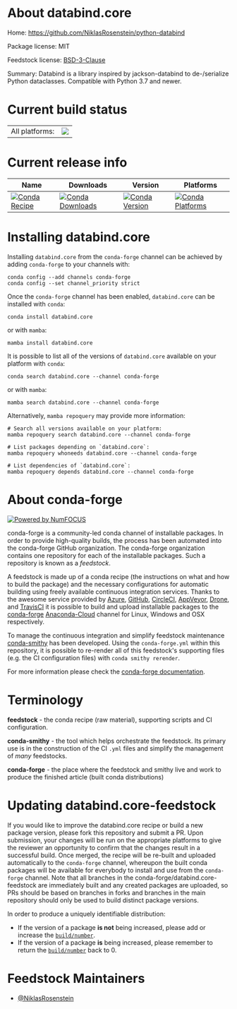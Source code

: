 About databind.core
===================

Home: https://github.com/NiklasRosenstein/python-databind

Package license: MIT

Feedstock license: [BSD-3-Clause](https://github.com/conda-forge/databind.core-feedstock/blob/main/LICENSE.txt)

Summary: Databind is a library inspired by jackson-databind to de-/serialize Python dataclasses. Compatible with Python 3.7 and newer.

Current build status
====================


<table><tr><td>All platforms:</td>
    <td>
      <a href="https://dev.azure.com/conda-forge/feedstock-builds/_build/latest?definitionId=13598&branchName=main">
        <img src="https://dev.azure.com/conda-forge/feedstock-builds/_apis/build/status/databind.core-feedstock?branchName=main">
      </a>
    </td>
  </tr>
</table>

Current release info
====================

| Name | Downloads | Version | Platforms |
| --- | --- | --- | --- |
| [![Conda Recipe](https://img.shields.io/badge/recipe-databind.core-green.svg)](https://anaconda.org/conda-forge/databind.core) | [![Conda Downloads](https://img.shields.io/conda/dn/conda-forge/databind.core.svg)](https://anaconda.org/conda-forge/databind.core) | [![Conda Version](https://img.shields.io/conda/vn/conda-forge/databind.core.svg)](https://anaconda.org/conda-forge/databind.core) | [![Conda Platforms](https://img.shields.io/conda/pn/conda-forge/databind.core.svg)](https://anaconda.org/conda-forge/databind.core) |

Installing databind.core
========================

Installing `databind.core` from the `conda-forge` channel can be achieved by adding `conda-forge` to your channels with:

```
conda config --add channels conda-forge
conda config --set channel_priority strict
```

Once the `conda-forge` channel has been enabled, `databind.core` can be installed with `conda`:

```
conda install databind.core
```

or with `mamba`:

```
mamba install databind.core
```

It is possible to list all of the versions of `databind.core` available on your platform with `conda`:

```
conda search databind.core --channel conda-forge
```

or with `mamba`:

```
mamba search databind.core --channel conda-forge
```

Alternatively, `mamba repoquery` may provide more information:

```
# Search all versions available on your platform:
mamba repoquery search databind.core --channel conda-forge

# List packages depending on `databind.core`:
mamba repoquery whoneeds databind.core --channel conda-forge

# List dependencies of `databind.core`:
mamba repoquery depends databind.core --channel conda-forge
```


About conda-forge
=================

[![Powered by
NumFOCUS](https://img.shields.io/badge/powered%20by-NumFOCUS-orange.svg?style=flat&colorA=E1523D&colorB=007D8A)](https://numfocus.org)

conda-forge is a community-led conda channel of installable packages.
In order to provide high-quality builds, the process has been automated into the
conda-forge GitHub organization. The conda-forge organization contains one repository
for each of the installable packages. Such a repository is known as a *feedstock*.

A feedstock is made up of a conda recipe (the instructions on what and how to build
the package) and the necessary configurations for automatic building using freely
available continuous integration services. Thanks to the awesome service provided by
[Azure](https://azure.microsoft.com/en-us/services/devops/), [GitHub](https://github.com/),
[CircleCI](https://circleci.com/), [AppVeyor](https://www.appveyor.com/),
[Drone](https://cloud.drone.io/welcome), and [TravisCI](https://travis-ci.com/)
it is possible to build and upload installable packages to the
[conda-forge](https://anaconda.org/conda-forge) [Anaconda-Cloud](https://anaconda.org/)
channel for Linux, Windows and OSX respectively.

To manage the continuous integration and simplify feedstock maintenance
[conda-smithy](https://github.com/conda-forge/conda-smithy) has been developed.
Using the ``conda-forge.yml`` within this repository, it is possible to re-render all of
this feedstock's supporting files (e.g. the CI configuration files) with ``conda smithy rerender``.

For more information please check the [conda-forge documentation](https://conda-forge.org/docs/).

Terminology
===========

**feedstock** - the conda recipe (raw material), supporting scripts and CI configuration.

**conda-smithy** - the tool which helps orchestrate the feedstock.
                   Its primary use is in the construction of the CI ``.yml`` files
                   and simplify the management of *many* feedstocks.

**conda-forge** - the place where the feedstock and smithy live and work to
                  produce the finished article (built conda distributions)


Updating databind.core-feedstock
================================

If you would like to improve the databind.core recipe or build a new
package version, please fork this repository and submit a PR. Upon submission,
your changes will be run on the appropriate platforms to give the reviewer an
opportunity to confirm that the changes result in a successful build. Once
merged, the recipe will be re-built and uploaded automatically to the
`conda-forge` channel, whereupon the built conda packages will be available for
everybody to install and use from the `conda-forge` channel.
Note that all branches in the conda-forge/databind.core-feedstock are
immediately built and any created packages are uploaded, so PRs should be based
on branches in forks and branches in the main repository should only be used to
build distinct package versions.

In order to produce a uniquely identifiable distribution:
 * If the version of a package **is not** being increased, please add or increase
   the [``build/number``](https://docs.conda.io/projects/conda-build/en/latest/resources/define-metadata.html#build-number-and-string).
 * If the version of a package **is** being increased, please remember to return
   the [``build/number``](https://docs.conda.io/projects/conda-build/en/latest/resources/define-metadata.html#build-number-and-string)
   back to 0.

Feedstock Maintainers
=====================

* [@NiklasRosenstein](https://github.com/NiklasRosenstein/)

